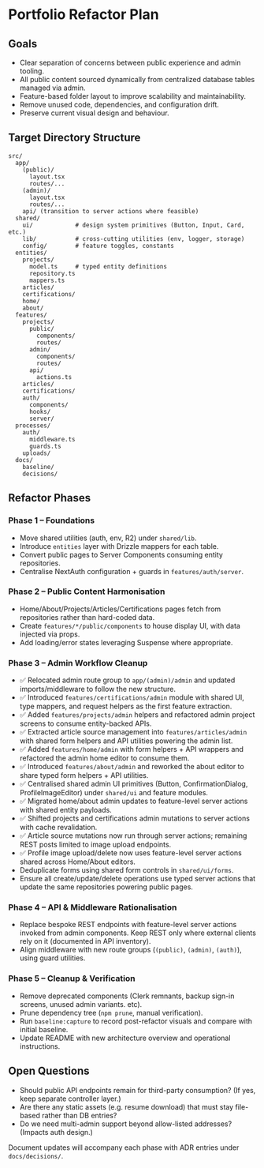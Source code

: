 # Portfolio Refactor Plan

## Goals

- Clear separation of concerns between public experience and admin tooling.
- All public content sourced dynamically from centralized database tables managed via admin.
- Feature-based folder layout to improve scalability and maintainability.
- Remove unused code, dependencies, and configuration drift.
- Preserve current visual design and behaviour.

## Target Directory Structure

```
src/
  app/
    (public)/
      layout.tsx
      routes/...
    (admin)/
      layout.tsx
      routes/...
    api/ (transition to server actions where feasible)
  shared/
    ui/            # design system primitives (Button, Input, Card, etc.)
    lib/           # cross-cutting utilities (env, logger, storage)
    config/        # feature toggles, constants
  entities/
    projects/
      model.ts     # typed entity definitions
      repository.ts
      mappers.ts
    articles/
    certifications/
    home/
    about/
  features/
    projects/
      public/
        components/
        routes/
      admin/
        components/
        routes/
      api/
        actions.ts
    articles/
    certifications/
    auth/
      components/
      hooks/
      server/
  processes/
    auth/
      middleware.ts
      guards.ts
    uploads/
  docs/
    baseline/
    decisions/
```

## Refactor Phases

### Phase 1 – Foundations

- Move shared utilities (auth, env, R2) under `shared/lib`.
- Introduce `entities` layer with Drizzle mappers for each table.
- Convert public pages to Server Components consuming entity repositories.
- Centralise NextAuth configuration + guards in `features/auth/server`.

### Phase 2 – Public Content Harmonisation

- Home/About/Projects/Articles/Certifications pages fetch from repositories rather than hard-coded data.
- Create `features/*/public/components` to house display UI, with data injected via props.
- Add loading/error states leveraging Suspense where appropriate.

### Phase 3 – Admin Workflow Cleanup

- ✅ Relocated admin route group to `app/(admin)/admin` and updated imports/middleware to follow the new structure.
- ✅ Introduced `features/certifications/admin` module with shared UI, type mappers, and request helpers as the first feature extraction.
- ✅ Added `features/projects/admin` helpers and refactored admin project screens to consume entity-backed APIs.
- ✅ Extracted article source management into `features/articles/admin` with shared form helpers and API utilities powering the admin list.
- ✅ Added `features/home/admin` with form helpers + API wrappers and refactored the admin home editor to consume them.
- ✅ Introduced `features/about/admin` and reworked the about editor to share typed form helpers + API utilities.
- ✅ Centralised shared admin UI primitives (Button, ConfirmationDialog, ProfileImageEditor) under `shared/ui` and feature modules.
- ✅ Migrated home/about admin updates to feature-level server actions with shared entity payloads.
- ✅ Shifted projects and certifications admin mutations to server actions with cache revalidation.
- ✅ Article source mutations now run through server actions; remaining REST posts limited to image upload endpoints.
- ✅ Profile image upload/delete now uses feature-level server actions shared across Home/About editors.
- Deduplicate forms using shared form controls in `shared/ui/forms`.
- Ensure all create/update/delete operations use typed server actions that update the same repositories powering public pages.

### Phase 4 – API & Middleware Rationalisation

- Replace bespoke REST endpoints with feature-level server actions invoked from admin components. Keep REST only where external clients rely on it (documented in API inventory).
- Align middleware with new route groups (`(public)`, `(admin)`, `(auth)`), using guard utilities.

### Phase 5 – Cleanup & Verification

- Remove deprecated components (Clerk remnants, backup sign-in screens, unused admin variants. etc).
- Prune dependency tree (`npm prune`, manual verification).
- Run `baseline:capture` to record post-refactor visuals and compare with initial baseline.
- Update README with new architecture overview and operational instructions.

## Open Questions

- Should public API endpoints remain for third-party consumption? (If yes, keep separate controller layer.)
- Are there any static assets (e.g. resume download) that must stay file-based rather than DB entries?
- Do we need multi-admin support beyond allow-listed addresses? (Impacts auth design.)

Document updates will accompany each phase with ADR entries under `docs/decisions/`.
